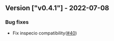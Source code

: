 ## Version ["v0.4.1"] - 2022-07-08

### Bug fixes

- Fix inspecio compatibility([#40](https://github.com/Okabintaro/UntitledDuckMod/issues/40))
